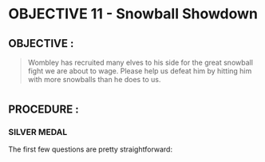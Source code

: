 # OBJECTIVE 11 - Snowball Showdown #

## OBJECTIVE : ##
>Wombley has recruited many elves to his side for the great snowball fight we are about to wage. Please help us defeat him by hitting him with more snowballs than he does to us.

#  

## PROCEDURE : ##
### SILVER MEDAL ###
The first few questions are pretty straightforward:
```powershell
